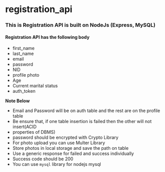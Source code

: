 # registration_api

### This is Registration API is built on NodeJs (Express, MySQL)

#### **Registration API has the following body**
*   first_name
*   last_name
*   email
*   password
*   NID
*   profile photo
*   Age
*   Current marital status
*   auth_token



   **Note Below**
*    Email and Password will be on auth table and the rest are on the profile table
*    Be ensure that, if one table insertion is failed then the other will not insert(ACID
*    properties of DBMS)
*    password should be encrypted with Crypto Library
*    For photo upload you can use Multer Library
*    Store photos in local storage and save the path on table
*    Use a generic response for failed and success individually
*    Success code should be 200
*    You can use `mysql` library for nodejs mysql